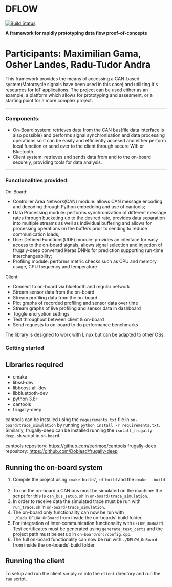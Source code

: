 # DFLOW
[![Build Status](https://travis-ci.com/beehive-lab/DFLOW.svg?token=qDp8gaGxvVS2UKxxk2f5&branch=main)](https://travis-ci.com/beehive-lab/DFLOW)

**A framework for rapidly prototyping data flow proof-of-concepts**

Participants: Maximilian Gama, Osher Landes, Radu-Tudor Andra
==================

This framework provides the means of accessing a CAN-based system(Motorcycle signals have been used in this case) and utilizing it's resources for IoT applications. The project can be used either as an example, a platform which allows for prototyping and assesment, or a starting point for a more complex project.

------------------
### Components:
 - On-Board system: retrieves data from the CAN bus(file data interface is also possible) and performs signal synchronisation and data processing operations so it can be easily and efficiently accesed and either perform local function or send over to the client through secure Wifi or Bluetooth.
 - Client system: retrieves and sends data from and to the on-board securely, providing tools for data analysis.


------------------
### Functionalities provided:

On-Board:
 - Controller Area Network(CAN) module: allows CAN message encoding and decoding through Python embedding and use of cantools;
 - Data Processing module: performs synchronization of different message rates through bucketing up to the desired rate, provides data separation into multiple streams as well as individual buffering and allows for processing operations on the buffers prior to sending to reduce communication loads; 
 - User Defined Functions(UDF) module: provides an interface for easy access to the on-board signals, allows signal selection and injection of frugaly-deep converted Keras DNNs for prediction supporting run-time interchangeability;
 - Profiling module: performs metric checks such as CPU and memory usage, CPU frequency and temperature

Client:
 - Connect to on-board via bluetooth and regular network
 - Stream sensor data from the on-board 
 - Stream profiling data from the on-board
 - Plot graphs of recorded profiling and sensor data over time
 - Stream graphs of live profiling and sensor data in dashboard
 - Toggle encryption settings
 - Test throughput between client & on-board
 - Send requests to on-board to do performance benchmarks

The library is designed to work with Linux but can be adapted to other OSs.

### Getting started

Libraries required
-------------------------
* cmake
* libssl-dev
* libboost-all-dev
* libbluetooth-dev
* python 3.8+
* cantools
* frugally-deep

cantools can be installed using the `requirements.txt` file in `on-board/trace_simulation` by running `python install -r requirements.txt`. Similarly, frugally-deep can be installed running the `isntall_frugally-deep.sh` script in `on-board`.

cantools repository: https://github.com/eerimoq/cantools
frugally-deep repository: https://github.com/Dobiasd/frugally-deep

Running the on-board system
-----------------------
1. Compile the project using `cmake build/`, `cd build` and the `cmake --build .` .
2. To run the on-board a CAN bus must be simulated on the machine: the script for this is `can_bus_setup.sh` in `on-board/trace_simulation`.
3. In order to receive data the simulated trace must be run with `run_trace.sh` in `on-board/trace_simulation`.
4. The on-board only functionality can now be run with `./Radu_DFLOW_OnBoard` from inside the on-boards' build folder.
5. For integration of inter-communication functionality with `DFLOW_OnBoard` Test certificates must be generated using `generate_test_certs` and the project path must be set up in `on-board/src/config.cpp`.
6. The full on-board functionality can now be run with `./DFLOW_OnBoard` from inside the on-boards' build folder.


Running the client
-----------------------
To setup and run the client simply `cd` into the `client` directory and run the `run` script.
